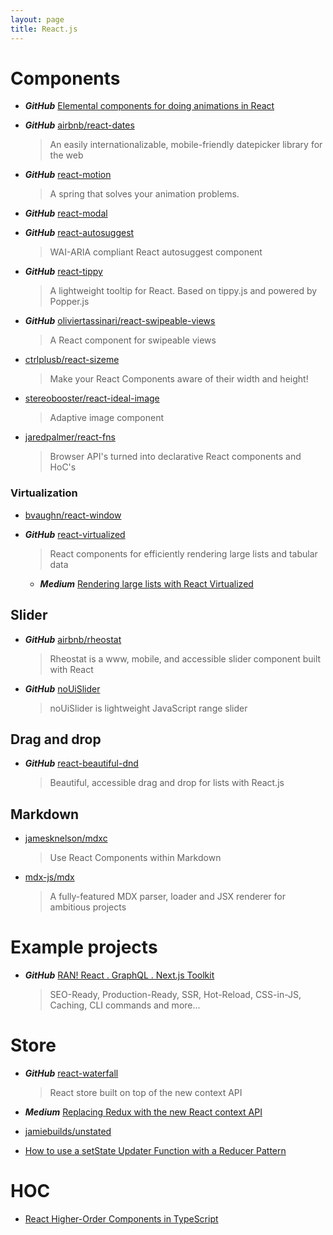 ```yaml
---
layout: page
title: React.js
---
```


# Components

* ***GitHub*** [Elemental components for doing animations in React](https://github.com/nitin42/animate-components)

* ***GitHub*** [airbnb/react-dates](https://github.com/airbnb/react-dates)
  > An easily internationalizable, mobile-friendly datepicker library for the web

* ***GitHub*** [react-motion](https://github.com/chenglou/react-motion)
  > A spring that solves your animation problems.

* ***GitHub*** [react-modal](https://github.com/reactjs/react-modal)

* ***GitHub*** [react-autosuggest](https://github.com/moroshko/react-autosuggest)
  > WAI-ARIA compliant React autosuggest component

* ***GitHub*** [react-tippy](https://github.com/tvkhoa/react-tippy/)
  > A lightweight tooltip for React. Based on tippy.js and powered by Popper.js
  
* ***GitHub*** [oliviertassinari/react-swipeable-views](https://github.com/oliviertassinari/react-swipeable-views)
  > A React component for swipeable views

* [ctrlplusb/react-sizeme](https://github.com/ctrlplusb/react-sizeme)
  > Make your React Components aware of their width and height!

* [stereobooster/react-ideal-image](https://github.com/stereobooster/react-ideal-image)
  > Adaptive image component

* [jaredpalmer/react-fns](https://github.com/jaredpalmer/react-fns)
  > Browser API's turned into declarative React components and HoC's

### Virtualization

* [bvaughn/react-window](https://github.com/bvaughn/react-window)

* ***GitHub*** [react-virtualized](https://github.com/bvaughn/react-virtualized)
  > React components for efficiently rendering large lists and tabular data
  - ***Medium*** [Rendering large lists with React Virtualized](https://blog.logrocket.com/rendering-large-lists-with-react-virtualized-82741907a6b3)

## Slider

* ***GitHub*** [airbnb/rheostat](https://github.com/airbnb/rheostat)
  > Rheostat is a www, mobile, and accessible slider component built with React

* ***GitHub*** [noUiSlider](https://github.com/leongersen/noUiSlider/)
  > noUiSlider is lightweight JavaScript range slider

## Drag and drop

* ***GitHub*** [react-beautiful-dnd](https://github.com/atlassian/react-beautiful-dnd)
  > Beautiful, accessible drag and drop for lists with React.js
  
## Markdown

* [jamesknelson/mdxc](https://github.com/jamesknelson/mdxc)
  > Use React Components within Markdown
  
* [mdx-js/mdx](https://github.com/mdx-js/mdx)
  > A fully-featured MDX parser, loader and JSX renderer for ambitious projects
  
# Example projects

* ***GitHub*** [RAN! React . GraphQL . Next.js Toolkit](https://github.com/Sly777/ran)
  > SEO-Ready, Production-Ready, SSR, Hot-Reload, CSS-in-JS, Caching, CLI commands and more...
  
# Store

* ***GitHub*** [react-waterfall](https://github.com/didierfranc/react-waterfall)
  > React store built on top of the new context API

* ***Medium*** [Replacing Redux with the new React context API](https://medium.freecodecamp.org/replacing-redux-with-the-new-react-context-api-8f5d01a00e8c)

* [jamiebuilds/unstated](https://github.com/jamiebuilds/unstated)

* [How to use a setState Updater Function with a Reducer Pattern](https://codedaily.io/tutorials/40/How-to-use-a-setState-Updater-Function-with-a-Reducer-Pattern)

# HOC

* [React Higher-Order Components in TypeScript](https://medium.com/@jrwebdev/react-higher-order-component-patterns-in-typescript-42278f7590fb)
